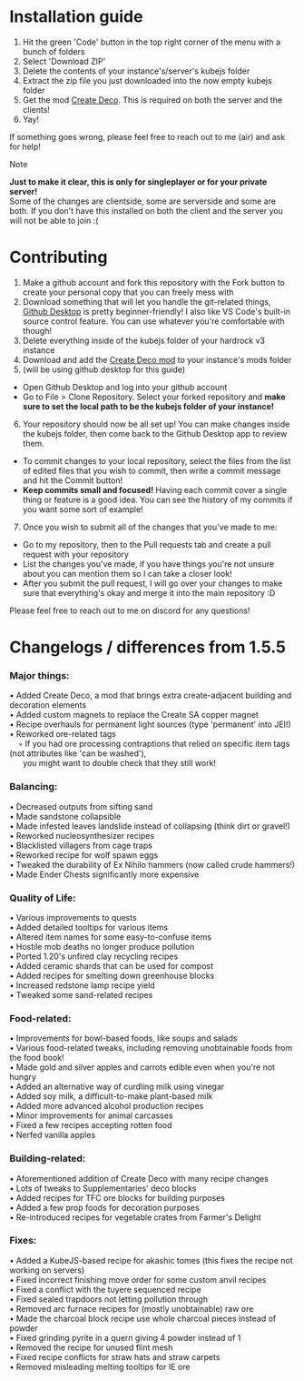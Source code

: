 # Installation guide
1. Hit the green 'Code' button in the top right corner of the menu with a bunch of folders
2. Select 'Download ZIP'
3. Delete the contents of your instance's/server's kubejs folder
4. Extract the zip file you just downloaded into the now empty kubejs folder
5. Get the mod [Create Deco](https://www.curseforge.com/minecraft/mc-mods/create-deco/files/4554163). This is required on both the server and the clients!
6. Yay!

If something goes wrong, please feel free to reach out to me (air) and ask for help!

> [!note]
> **Just to make it clear, this is only for singleplayer or for your private server!**  
> Some of the changes are clientside, some are serverside and some are both. If you don't have this installed on both the client and the server you will not be able to join :(

# Contributing
1. Make a github account and fork this repository with the Fork button to create your personal copy that you can freely mess with
2. Download something that will let you handle the git-related things, [Github Desktop](https://desktop.github.com/download/) is pretty beginner-friendly! I also like VS Code's built-in source control feature. You can use whatever you're comfortable with though!
3. Delete everything inside of the kubejs folder of your hardrock v3 instance
4. Download and add the [Create Deco mod](https://www.curseforge.com/minecraft/mc-mods/create-deco/files/4554163) to your instance's mods folder
5. (will be using github desktop for this guide)
- Open Github Desktop and log into your github account
- Go to File > Clone Repository. Select your forked repository and **make sure to set the local path to be the kubejs folder of your instance!**
6. Your repository should now be all set up! You can make changes inside the kubejs folder, then come back to the Github Desktop app to review them.
- To commit changes to your local repository, select the files from the list of edited files that you wish to commit, then write a commit message and hit the Commit button!
- **Keep commits small and focused!** Having each commit cover a single thing or feature is a good idea. You can see the history of my commits if you want some sort of example!
7. Once you wish to submit all of the changes that you've made to me:
- Go to my repository, then to the Pull requests tab and create a pull request with your repository
- List the changes you've made, if you have things you're not unsure about you can mention them so I can take a closer look!
- After you submit the pull request, I will go over your changes to make sure that everything's okay and merge it into the main repository :D

Please feel free to reach out to me on discord for any questions!



# Changelogs / differences from 1.5.5
### Major things:
• Added Create Deco, a mod that brings extra create-adjacent building and decoration elements <br/>
• Added custom magnets to replace the Create SA copper magnet <br/>
• Recipe overhauls for permanent light sources (type 'permanent' into JEI!) <br/>
• Reworked ore-related tags <br/>
&nbsp; &nbsp; ◦ If you had ore processing contraptions that relied on specific item tags (not attributes like 'can be washed'), <br/>
&nbsp; &nbsp; &nbsp; you might want to double check that they still work! <br/>

### Balancing:
• Decreased outputs from sifting sand <br/>
• Made sandstone collapsible <br/>
• Made infested leaves landslide instead of collapsing (think dirt or gravel!) <br/>
• Reworked nucleosynthesizer recipes <br/>
• Blacklisted villagers from cage traps <br/>
• Reworked recipe for wolf spawn eggs <br/>
• Tweaked the durability of Ex Nihilo hammers (now called crude hammers!) <br/>
• Made Ender Chests significantly more expensive <br/>

### Quality of Life:
• Various improvements to quests <br/>
• Added detailed tooltips for various items <br/>
• Altered item names for some easy-to-confuse items <br/>
• Hostile mob deaths no longer produce pollution <br/>
• Ported 1.20's unfired clay recycling recipes <br/>
• Added ceramic shards that can be used for compost <br/>
• Added recipes for smelting down greenhouse blocks <br/>
• Increased redstone lamp recipe yield <br/>
• Tweaked some sand-related recipes <br/>

### Food-related:
• Improvements for bowl-based foods, like soups and salads <br/>
• Various food-related tweaks, including removing unobtainable foods from the food book! <br/>
• Made gold and silver apples and carrots edible even when you're not hungry <br/>
• Added an alternative way of curdling milk using vinegar <br/>
• Added soy milk, a difficult-to-make plant-based milk <br/>
• Added more advanced alcohol production recipes <br/>
• Minor improvements for animal carcasses <br/>
• Fixed a few recipes accepting rotten food <br/>
• Nerfed vanilla apples <br/>

### Building-related:
• Aforementioned addition of Create Deco with many recipe changes <br/>
• Lots of tweaks to Supplementaries' deco blocks <br/>
• Added recipes for TFC ore blocks for building purposes <br/>
• Added a few prop foods for decoration purposes <br/>
• Re-introduced recipes for vegetable crates from Farmer's Delight <br/>

### Fixes:
• Added a KubeJS-based recipe for akashic tomes (this fixes the recipe not working on servers) <br/>
• Fixed incorrect finishing move order for some custom anvil recipes <br/>
• Fixed a conflict with the tuyere sequenced recipe <br/>
• Fixed sealed trapdoors not letting pollution through <br/>
• Removed arc furnace recipes for (mostly unobtainable) raw ore <br/>
• Made the charcoal block recipe use whole charcoal pieces instead of powder <br/>
• Fixed grinding pyrite in a quern giving 4 powder instead of 1 <br/>
• Removed the recipe for unused flint mesh <br/>
• Fixed recipe conflicts for straw hats and straw carpets <br/>
• Removed misleading melting tooltips for IE ore <br/>